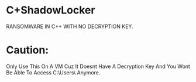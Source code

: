 # C+ShadowLocker
RANSOMWARE IN C++ WITH NO DECRYPTION KEY.

# Caution: 
Only Use This On A VM Cuz It Doesnt Have A Decryption Key And You Wont Be Able To Access C:\Users\ Anymore.
